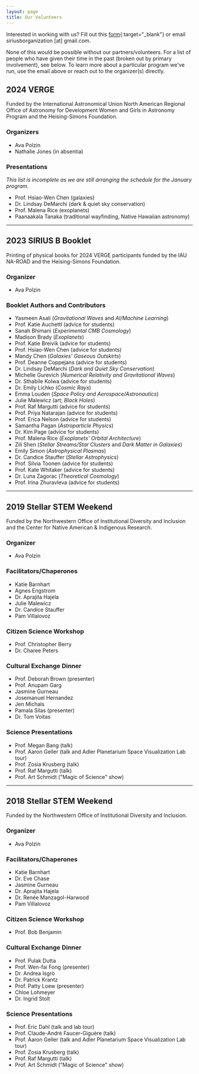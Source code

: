 ```yaml
---
layout: page
title: Our Volunteers
---
```


Interested in working with us? Fill out this [form](https://forms.gle/k5eQQjDZxTMWj8mY6){:target="_blank"} or email siriusborganization [at] gmail.com.

None of this would be possible without our partners/volunteers. For a list of people who have given their time in the past (broken out by primary involvement), see below. To learn more about a particular program we've run, use the email above or reach out to the organizer(s) directly.

## 2024 VERGE
Funded by the International Astronomical Union North American Regional Office of Astronomy for Development Women and Girls in Astronomy Program and the Heising-Simons Foundation.

### Organizers
- Ava Polzin
- Nathalie Jones (in absentia)

### Presentations
*This list is incomplete as we are still arranging the schedule for the January program.*
- Prof. Hsiao-Wen Chen (galaxies)
- Dr. Lindsay DeMarchi (dark & quiet sky conservation)
- Prof. Malena Rice (exoplanets)
- Paanaakala Tanaka (traditional wayfinding, Native Hawaiian astronomy)

***


## 2023 SIRIUS B Booklet
Printing of physical books for 2024 VERGE participants funded by the IAU NA-ROAD and the Heising-Simons Foundation.

### Organizer
- Ava Polzin


### Booklet Authors and Contributors
- Yasmeen Asali (*Gravitational Waves* and *AI/Machine Learning*)
- Prof. Katie Auchettl (advice for students)
- Sanah Bhimani (*Experimental CMB Cosmology*)
- Madison Brady (*Exoplanets*)
- Prof. Katie Breivik (advice for students)
- Prof. Hsiao-Wen Chen (advice for students)
- Mandy Chen (*Galaxies' Gaseous Outskirts*)
- Prof. Deanne Coppejans (advice for students)
- Dr. Lindsay DeMarchi (*Dark and Quiet Sky Conservation*)
- Michelle Gurevich (*Numerical Relativity and Gravitational Waves*)
- Dr. Sthabile Kolwa (advice for students)
- Dr. Emily Lichko (*Cosmic Rays*)
- Emma Louden (*Space Policy and Aerospace/Astronautics*)
- Julie Malewicz (art; *Black Holes*)
- Prof. Raf Margutti (advice for students)
- Prof. Priya Natarajan (advice for students)
- Prof. Erica Nelson (advice for students)
- Samantha Pagan (*Astroparticle Physics*)
- Dr. Kim Page (advice for students)
- Prof. Malena Rice (*Exoplanets' Orbital Architecture*)
- Zili Shen (*Stellar Streams/Star Clusters* and *Dark Matter in Galaxies*)
- Emily Simon (*Astrophysical Plasmas*)
- Dr. Candice Stauffer (*Stellar Astrophysics*)
- Prof. Silvia Toonen (advice for students)
- Prof. Kate Whitaker (advice for students)
- Dr. Luna Zagorac (*Theoretical Cosmology*)
- Prof. Irina Zhuravleva (advice for students)


***

## 2019 Stellar STEM Weekend
Funded by the Northwestern Office of Institutional Diversity and Inclusion and the Center for Native American & Indigenous Research.

### Organizer
- Ava Polzin

### Facilitators/Chaperones
- Katie Barnhart
- Agnes Engstrom
- Dr. Aprajita Hajela
- Julie Malewicz
- Dr. Candice Stauffer
- Pam Villalovoz

### Citizen Science Workshop
- Prof. Christopher Berry
- Dr. Charee Peters

### Cultural Exchange Dinner
- Prof. Deborah Brown (presenter)
- Prof. Anupam Garg
- Jasmine Gurneau
- Josemanuel Hernandez
- Jen Michals
- Pamala Silas (presenter)
- Dr. Tom Voitas

### Science Presentations
- Prof. Megan Bang (talk)
- Prof. Aaron Geller (talk and Adler Planetarium Space Visualization Lab tour)
- Prof. Zosia Krusberg (talk)
- Prof. Raf Margutti (talk)
- Prof. Art Schmidt ("Magic of Science" show)

***

## 2018 Stellar STEM Weekend
Funded by the Northwestern Office of Institutional Diversity and Inclusion.

### Organizer
- Ava Polzin

### Facilitators/Chaperones
- Katie Barnhart
- Dr. Eve Chase
- Jasmine Gurneau
- Dr. Aprajita Hajela
- Dr. Renée Manzagol-Harwood
- Pam Villalovoz

### Citizen Science Workshop
- Prof. Bob Benjamin

### Cultural Exchange Dinner
- Prof. Pulak Dutta
- Prof. Wen-fai Fong (presenter)
- Dr. Andrea Isgrò
- Dr. Patrick Krantz
- Prof. Patty Loew (presenter)
- Chloe Lohmeyer
- Dr. Ingrid Stolt

### Science Presentations
- Prof. Eric Dahl (talk and lab tour)
- Prof. Claude-André Faucer-Giguère (talk)
- Prof. Aaron Geller (talk and Adler Planetarium Space Visualization Lab tour)
- Prof. Zosia Krusberg (talk)
- Prof. Raf Margutti (talk)
- Prof. Art Schmidt ("Magic of Science" show)

